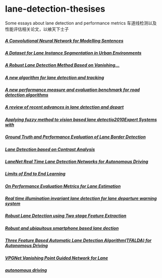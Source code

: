 # lane-detection-thesises

Some essays about lane detection and performance metrics 
车道线检测以及性能评估相关论文，以飨天下士子

##### [A Convolutional Neural Network for Modelling Sentences](./essays/A-Convolutional-Neural-Network-for-Modelling-Sentences.pdf)
##### [A Dataset for Lane Instance Segmentation in Urban Environments](./essays/A-Dataset-for-Lane-Instance-Segmentation-in-Urban-Environments.pdf)
##### [A Robust Lane Detection Method Based on Vanishing...](./essays/A-Robust-Lane-Detection-Method-Based-on-Vanishing-P2018Procedia-Computer-S.pdf)
##### [A new algorithm for lane detection and tracking](./essays/A-new-algorithm-for-lane-detection-and-trackin2016Chemometrics-and-Intelli.pdf)
##### [A new performance measure and evaluation benchmark for road detection algorithms](./essays/A-new-performance-measure-and-evaluation-benchmark-for-road-detection-algorithms.pdf)
##### [A review of recent advances in lane detection and depart](./essays/A-review-of-recent-advances-in-lane-detection-and-depart2018Pattern-Recogn.pdf)
##### [Applying fuzzy method to vision based lane detectio2010Expert Systems with](./essays/Applying-fuzzy-method-to-vision-based-lane-detectio2010Expert-Systems-with.pdf)
##### [Ground Truth and Performance Evaluation of Lane Border Detection](./essays/Ground-Truth-and-Performance-Evaluation-of-Lane-Border-Detection.pdf)
##### [Lane Detection based on Contrast Analysis](./essays/Lane-Detection-based-on-Contrast-Analysis.pdf)
##### [LaneNet Real Time Lane Detection Networks for Autonomous Driving](./essays/LaneNet-Real-Time-Lane-Detection-Networks-for-Autonomous-Driving.pdf)
##### [Limits of End to End Learning](./essays/Limits-of-End-to-End-Learning.pdf)
##### [On Performance Evaluation Metrics for Lane Estimation](./essays/On-Performance-Evaluation-Metrics-for-Lane-Estimation.pdf)
##### [Real time illumination invariant lane detection for lane departure warning system](./essays/Real-time-illumination-invariant-lane-detection-for-lane-departure-warning-system.pdf)
##### [Robust Lane Detection using Two stage Feature Extraction](./essays/Robust-Lane-Detection-using-Two-stage-Feature-Extraction2016Pattern-Recogn.pdf)
##### [Robust and ubiquitous smartphone based lane dection](./essays/Robust-and-ubiquitous-smartphone-based-lane-d2016Pervasive-and-Mobile-Comp.pdf)
##### [Three Feature Based Automatic Lane Detection Algorithm(TFALDA) for Autonomous Driving](./essays/Three-Feature-Based-Automatic-Lane-Detection-Algorithm-TFALDA-for-Autonomous-Driving.pdf)
##### [VPGNet Vanishing Point Guided Network for Lane](./essays/VPGNetVanishingPointGuidedNetworkforLaneand.pdf)
##### [autonomous driving](./essays/autonomous-driving.pdf)
